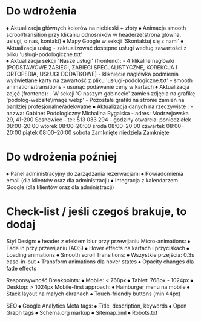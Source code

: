# Do wdrożenia
⦁   Aktualizacja głównych kolorów na niebieski + złoty 
⦁   Animacja smooth scrool/transition przy klikaniu odnośników w headerze(strona glowna, uslugi, o nas, kontakt) 
⦁   Mapy Google w sekcji 'Skontaktuj się z nami'
⦁   Aktualizacja uslug - zaktualizować dostępne usługi według zawartości z pliku 'usługi-podologiczne.txt'  
⦁   Aktualizacja sekcji 'Nasze usługi' (frontend):
    - 4 klikalne nagłówki (PODSTAWOWE ZABIEGI, ZABIEGI SPECJALISTYCZNE, KOREKCJA I ORTOPEDIA, USŁUGI DODATKOWE)
    - kliknięcie nagłówka podmienia wyświetlane karty na zawartość z pliku 'usługi-podologiczne.txt'
    - smooth animations/transitions
    - usunąć podawanie ceny w kartach
⦁   Aktualizacja zdjęć (frontend):
    - W sekcji 'O naszym gabinecie' zamień zdjęcia na grafikę 'podolog-website\image.webp'
    - Pozostałe grafiki na stronie zamień na bardziej profesjonalne/adekwatne
⦁   Aktualizacja danych na rzeczywiste :
    - nazwa: Gabinet Podologiczny Michalina Rygalska
    - adres: Modrzejowska 29, 41-200 Sosnowiec
    - tel: 513 033 294
    - godziny otwarcia:
        poniedziałek	08:00–20:00
        wtorek	08:00–20:00
        środa	08:00–20:00
        czwartek	08:00–20:00
        piątek	08:00–20:00
        sobota	Zamknięte
        niedziela	Zamknięte

# Do wdrożenia poźniej
⦁   Panel administracyjny do zarządzania rezerwacjami
⦁   Powiadomienia email (dla klientów oraz dla administracji)
⦁   Integracja z kalendarzem Google (dla klientów oraz dla administracji)

# Check-list / jeśli czegoś brakuje, to dodaj
Styl
Design:
⦁	header z efektem blur przy przewijaniu
Micro-animations:
⦁	Fade in przy przewijaniu (AOS)
⦁	Hover effects na kartach i przyciskach
⦁	Loading animations
⦁	Smooth scroll
Transitions:
⦁	Wszystkie przejścia: 0.3s ease-in-out
⦁	Transform animations dla hover states
⦁	Opacity changes dla fade effects

Responsywność
Breakpoints:
⦁	Mobile: < 768px
⦁	Tablet: 768px - 1024px
⦁	Desktop: > 1024px
Mobile-first approach:
⦁	Hamburger menu na mobile
⦁	Stack layout na małych ekranach
⦁	Touch-friendly buttons (min 44px)

SEO
⦁   Google Analytics
Meta tags:
⦁	Title, description, keywords
⦁	Open Graph tags
⦁	Schema.org markup
⦁	Sitemap.xml
⦁	Robots.txt